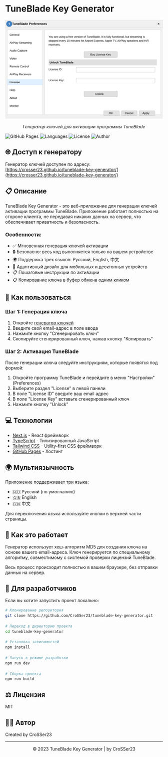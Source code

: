 # TuneBlade Key Generator

<div align="center">
  <img src="public/tuneblade-license-interface.svg" alt="TuneBlade License Interface" width="600">
  <p><em>Генератор ключей для активации программы TuneBlade</em></p>
</div>

![GitHub Pages](https://img.shields.io/badge/GitHub%20Pages-Deployed-success)
![Languages](https://img.shields.io/badge/Languages-3-blue)
![License](https://img.shields.io/badge/License-MIT-green)
![Author](https://img.shields.io/badge/Author-CroSSer23-orange)

## 🌐 Доступ к генератору

Генератор ключей доступен по адресу: [https://crosser23.github.io/tuneblade-key-generator/](https://crosser23.github.io/tuneblade-key-generator/)

## 📋 Описание

TuneBlade Key Generator - это веб-приложение для генерации ключей активации программы TuneBlade. Приложение работает полностью на стороне клиента, не передавая никаких данных на сервер, что обеспечивает приватность и безопасность.

### Особенности:

- ✅ Мгновенная генерация ключей активации
- 🔒 Безопасно: весь код выполняется только на вашем устройстве
- 🌍 Поддержка трех языков: Русский, English, 中文
- 📱 Адаптивный дизайн для мобильных и десктопных устройств
- 📋 Пошаговые инструкции по активации
- 📋 Копирование ключа в буфер обмена одним кликом

## 🚀 Как пользоваться

### Шаг 1: Генерация ключа

1. Откройте [генератор ключей](https://crosser23.github.io/tuneblade-key-generator/)
2. Введите свой email-адрес в поле ввода
3. Нажмите кнопку "Сгенерировать ключ"
4. Скопируйте сгенерированный ключ, нажав кнопку "Копировать"

### Шаг 2: Активация TuneBlade

После генерации ключа следуйте инструкциям, которые появятся под формой:

1. Откройте программу TuneBlade и перейдите в меню "Настройки" (Preferences)
2. Выберите раздел "License" в левой панели
3. В поле "License ID" введите ваш email адрес
4. В поле "License Key" вставьте сгенерированный ключ
5. Нажмите кнопку "Unlock"

## 💻 Технологии

- [Next.js](https://nextjs.org/) - React фреймворк
- [TypeScript](https://www.typescriptlang.org/) - Типизированный JavaScript
- [Tailwind CSS](https://tailwindcss.com/) - Utility-first CSS фреймворк
- [GitHub Pages](https://pages.github.com/) - Хостинг

## 🌍 Мультиязычность

Приложение поддерживает три языка:
- 🇷🇺 Русский (по умолчанию)
- 🇬🇧 English
- 🇨🇳 中文

Для переключения языка используйте кнопки в верхней части страницы.

## 📝 Как это работает

Генератор использует хеш-алгоритм MD5 для создания ключа на основе вашего email-адреса. Ключ генерируется по специальному алгоритму, совместимому с системой проверки лицензий TuneBlade.

Весь процесс происходит полностью в вашем браузере, без отправки данных на сервер.

## 🔧 Для разработчиков

Если вы хотите запустить проект локально:

```bash
# Клонирование репозитория
git clone https://github.com/CroSSer23/tuneblade-key-generator.git

# Переход в директорию проекта
cd tuneblade-key-generator

# Установка зависимостей
npm install

# Запуск в режиме разработки
npm run dev

# Сборка проекта
npm run build
```

## ⚖️ Лицензия

MIT

## 👨‍💻 Автор

Created by CroSSer23

---

<div align="center">
  <p>© 2023 TuneBlade Key Generator | by CroSSer23</p>
</div>
